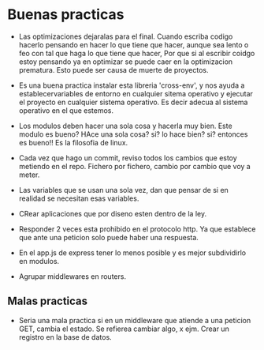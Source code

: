 # Buenas practicas

- Las optimizaciones dejaralas para el final. Cuando escriba codigo hacerlo pensando en hacer lo que tiene que hacer, aunque sea lento o feo con tal que haga lo que tiene que hacer, Por que si al escribir coidgo estoy pensando ya en optimizar se puede caer en la optimizacion prematura. Esto puede ser causa de muerte de proyectos.

- Es una buena practica instalar esta libreria 'cross-env', y nos ayuda a establecervariables de entorno en cualquier sitema operativo y  ejecutar el proyecto en cualquier sistema operativo. Es decir adecua al sistema operativo en el que estemos.
  
- Los modulos deben hacer una sola cosa y hacerla muy bien. Este modulo es bueno? HAce una sola cosa? si? lo hace bien? si? entonces es bueno!! Es la filosofia de linux.

- Cada vez que hago un commit, reviso todos los cambios que estoy metiendo en el repo. Fichero por fichero, cambio por cambio que voy a meter.

- Las variables que se usan una sola vez, dan que pensar de si en realidad se necesitan esas variables.
- CRear aplicaciones que por diseno esten dentro de la ley.
- Responder 2 veces esta prohibido en el protocolo http. Ya que establece que ante una peticion solo puede haber una respuesta.

- En el app.js de express tener lo menos posible y es mejor subdividirlo en modulos.

- Agrupar middlewares en routers.

## Malas practicas

- Seria una mala practica si en un middleware que atiende a una peticion GET, cambia el estado. Se refierea cambiar algo, x ejm. Crear un registro en la base de datos.